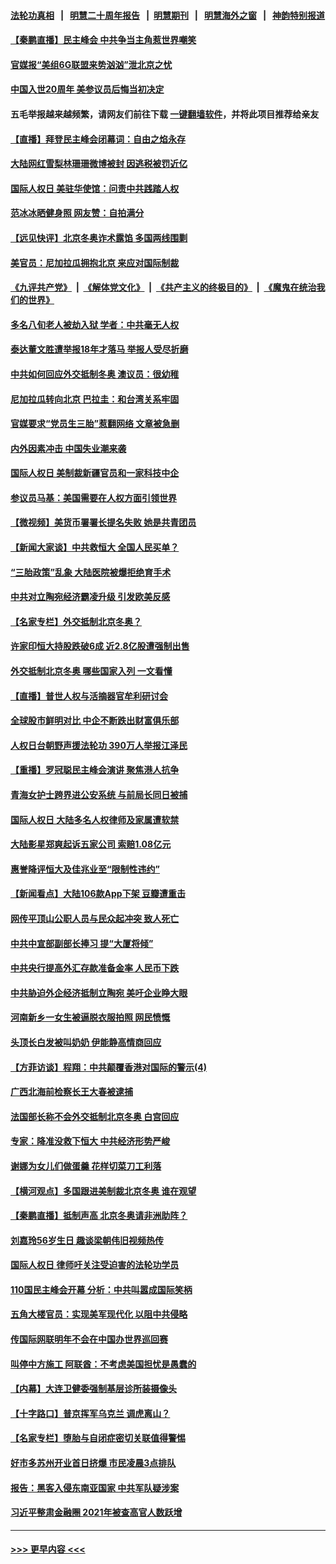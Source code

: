 #### [法轮功真相](https://github.com/gfw-breaker/truth/blob/master/README.md?t=0) &nbsp;&nbsp;|&nbsp;&nbsp; [明慧二十周年报告](https://github.com/gfw-breaker/mh-reports/blob/master/README.md?t=0) &nbsp;&nbsp;|&nbsp;&nbsp;[明慧期刊](https://github.com/gfw-breaker/mh-qikan) &nbsp;&nbsp;|&nbsp;&nbsp; [明慧海外之窗](https://github.com/gfw-breaker/mh-news/blob/master/README.md?t=0) &nbsp;&nbsp;|&nbsp;&nbsp; [神韵特别报道](https://github.com/gfw-breaker/mh-news/blob/master/shenyun.md?t=0)
#### [【秦鹏直播】民主峰会 中共争当主角惹世界嘲笑](../pages/nsc413/n13430288.md?t=12111101) 
#### [官媒报“美组6G联盟来势汹汹”泄北京之忧](../pages/nsc413/n13429642.md?t=12111101) 
#### [中国入世20周年 美参议员后悔当初决定](../pages/nsc413/n13430286.md?t=12111101) 
#### 五毛举报越来越频繁，请网友们前往下载 [一键翻墙软件](https://github.com/gfw-breaker/ssr-accounts)，并将此项目推荐给亲友
#### [【直播】拜登民主峰会闭幕词：自由之焰永存](../pages/nsc413/n13430379.md?t=12111101) 
#### [大陆网红雪梨林珊珊微博被封 因逃税被罚近亿](../pages/nsc413/n13430310.md?t=12111101) 
#### [国际人权日 美驻华使馆：问责中共践踏人权](../pages/nsc413/n13430057.md?t=12111101) 
#### [范冰冰晒健身照 网友赞：自拍满分](../pages/nsc413/n13430194.md?t=12111101) 
#### [【远见快评】北京冬奥诈术露馅 多国两线围剿](../pages/nsc413/n13430253.md?t=12111101) 
#### [美官员：尼加拉瓜拥抱北京 来应对国际制裁](../pages/nsc413/n13430192.md?t=12111101) 
#### [《九评共产党》](https://github.com/begood0513/9ping.md/blob/master/README.md) &nbsp;|&nbsp; [《解体党文化》](../../../../jtdwh.md/blob/master/README.md)  &nbsp;|&nbsp; [《共产主义的终极目的》](../../../../gczydzjmd.md/blob/master/README.md) &nbsp;|&nbsp; [《魔鬼在统治我们的世界》](../../../../mgztzwmdsj.md/blob/master/README.md) 
#### [多名八旬老人被劫入狱 学者：中共毫无人权](../pages/nsc413/n13429561.md?t=12111101) 
#### [泰达董文胜遭举报18年才落马 举报人受尽折磨](../pages/nsc413/n13430115.md?t=12111101) 
#### [中共如何回应外交抵制冬奥 澳议员：很幼稚](../pages/nsc413/n13430068.md?t=12111101) 
#### [尼加拉瓜转向北京 巴拉圭：和台湾关系牢固](../pages/nsc413/n13429893.md?t=12111101) 
#### [官媒要求“党员生三胎”惹翻网络 文章被急删](../pages/nsc413/n13430012.md?t=12111101) 
#### [内外因素冲击 中国失业潮来袭](../pages/nsc413/n13427745.md?t=12111101) 
#### [国际人权日 美制裁新疆官员和一家科技中企](../pages/nsc413/n13429921.md?t=12111101) 
#### [参议员马基：美国需要在人权方面引领世界](../pages/nsc413/n13429793.md?t=12111101) 
#### [【微视频】美货币署署长提名失败 她是共青团员](../pages/nsc413/n13428118.md?t=12111101) 
#### [【新闻大家谈】中共救恒大 全国人民买单？](../pages/nsc413/n13429725.md?t=12111101) 
#### [“三胎政策”乱象 大陆医院被爆拒绝育手术](../pages/nsc413/n13429800.md?t=12111101) 
#### [中共对立陶宛经济霸凌升级 引发欧美反感](../pages/nsc413/n13429639.md?t=12111101) 
#### [【名家专栏】外交抵制北京冬奥？](../pages/nsc413/n13429457.md?t=12111101) 
#### [许家印恒大持股跌破6成 近2.8亿股遭强制出售](../pages/nsc413/n13429668.md?t=12111101) 
#### [外交抵制北京冬奥 哪些国家入列 一文看懂](../pages/nsc413/n13429413.md?t=12111101) 
#### [【直播】普世人权与活摘器官牟利研讨会](../pages/nsc413/n13425146.md?t=12111101) 
#### [全球股市鲜明对比 中企不断跌出财富俱乐部](../pages/nsc413/n13429394.md?t=12111101) 
#### [人权日台朝野声援法轮功 390万人举报江泽民](../pages/nsc413/n13427519.md?t=12111101) 
#### [【重播】罗冠聪民主峰会演讲 聚焦港人抗争](../pages/nsc413/n13424672.md?t=12111101) 
#### [青海女护士跨界进公安系统 与前局长同日被捕](../pages/nsc413/n13428721.md?t=12111101) 
#### [国际人权日 大陆多名人权律师及家属遭软禁](../pages/nsc413/n13428751.md?t=12111101) 
#### [大陆影星郑爽起诉五家公司 索赔1.08亿元](../pages/nsc413/n13429022.md?t=12111101) 
#### [惠誉降评恒大及佳兆业至“限制性违约”](../pages/nsc413/n13428687.md?t=12111101) 
#### [【新闻看点】大陆106款App下架 豆瓣遭重击](../pages/nsc413/n13427386.md?t=12111101) 
#### [网传平顶山公职人员与民众起冲突 致人死亡](../pages/nsc413/n13428813.md?t=12111101) 
#### [中共中宣部副部长捧习 提“大厦将倾”](../pages/nsc413/n13428439.md?t=12111101) 
#### [中共央行提高外汇存款准备金率 人民币下跌](../pages/nsc413/n13428064.md?t=12111101) 
#### [中共胁迫外企经济抵制立陶宛 美吁企业睁大眼](../pages/nsc413/n13428270.md?t=12111101) 
#### [河南新乡一女生被逼脱衣服拍照 网民愤慨](../pages/nsc413/n13428346.md?t=12111101) 
#### [头顶长白发被叫奶奶 伊能静高情商回应](../pages/nsc413/n13428031.md?t=12111101) 
#### [【方菲访谈】程翔：中共颠覆香港对国际的警示(4)](../pages/nsc413/n13428220.md?t=12111101) 
#### [广西北海前检察长王大春被逮捕](../pages/nsc413/n13428281.md?t=12111101) 
#### [法国部长称不会外交抵制北京冬奥 白宫回应](../pages/nsc413/n13428177.md?t=12111101) 
#### [专家：降准没救下恒大 中共经济形势严峻](../pages/nsc413/n13427980.md?t=12111101) 
#### [谢娜为女儿们做蛋羹 花样切菜刀工利落](../pages/nsc413/n13427777.md?t=12111101) 
#### [【横河观点】多国跟进美制裁北京冬奥 谁在观望](../pages/nsc413/n13427992.md?t=12111101) 
#### [【秦鹏直播】抵制声高 北京冬奥请非洲助阵？](../pages/nsc413/n13427857.md?t=12111101) 
#### [刘嘉玲56岁生日 趣谈梁朝伟旧视频热传](../pages/nsc413/n13427638.md?t=12111101) 
#### [国际人权日 律师吁关注受迫害的法轮功学员](../pages/nsc413/n13427032.md?t=12111101) 
#### [110国民主峰会开幕 分析：中共叫嚣成国际笑柄](../pages/nsc413/n13427500.md?t=12111101) 
#### [五角大楼官员：实现美军现代化 以阻中共侵略](../pages/nsc413/n13427780.md?t=12111101) 
#### [传国际网联明年不会在中国办世界巡回赛](../pages/nsc413/n13427550.md?t=12111101) 
#### [叫停中方施工 阿联酋：不考虑美国担忧是愚蠢的](../pages/nsc413/n13427649.md?t=12111101) 
#### [【内幕】大连卫健委强制基层诊所装摄像头](../pages/nsc413/n13427575.md?t=12111101) 
#### [【十字路口】普京挥军乌克兰 调虎离山？](../pages/nsc413/n13427026.md?t=12111101) 
#### [【名家专栏】堕胎与自闭症密切关联值得警惕](../pages/nsc413/n13426990.md?t=12111101) 
#### [好市多苏州开业首日挤爆 市民凌晨3点排队](../pages/nsc413/n13427566.md?t=12111101) 
#### [报告：黑客入侵东南亚国家 中共军队疑涉案](../pages/nsc413/n13427534.md?t=12111101) 
#### [习近平整肃金融圈 2021年被查高官人数跃增](../pages/nsc413/n13425726.md?t=12111101) 

----
#### [ >>> 更早内容 <<< ](../indexes/nsc413-earlier.md)
